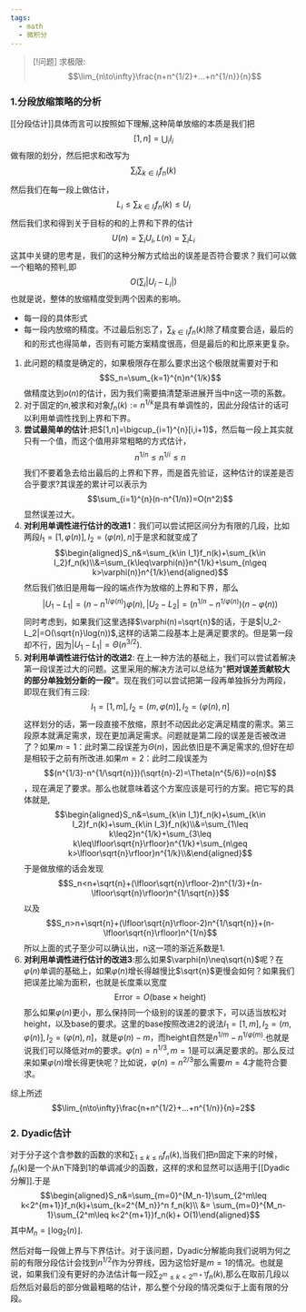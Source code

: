 ```yaml
---
tags:
  - math
  - 微积分
---
```


> [!问题]
> 求极限:$$\lim_{n\to\infty}\frac{n+n^{1/2}+...+n^{1/n}}{n}$$

### 1.分段放缩策略的分析
 
 [[分段估计]]具体而言可以按照如下理解,这种简单放缩的本质是我们把$$[1,n]=\bigcup_iI_i$$做有限的划分，然后把求和改写为$$\sum_{i}\sum_{k\in I_i}f_n(k)$$然后我们在每一段上做估计，$$L_i\leq\sum_{k\in I_i}f_n(k)\leq U_i$$然后我们求和得到关于目标的和的上界和下界的估计$$U(n)=\sum_iU_i,L(n)=\sum_iL_i$$这其中关键的思考是，我们的这种分解方式给出的误差是否符合要求？我们可以做一个粗略的预判,即$$O\left(\sum_i|U_i-L_i|\right)$$也就是说，整体的放缩精度受到两个因素的影响。
 * 每一段的具体形式
 * 每一段内放缩的精度。不过最后别忘了，$\sum_{k\in I_i}f_n(k)$除了精度要合适，最后的和的形式也得简单，否则有可能方案精度很高，但是最后的和比原来更复杂。

 1.  此问题的精度是确定的，如果极限存在那么要求出这个极限就需要对于和$$S_n=\sum_{k=1}^{n}n^{1/k}$$做精度达到$o\left(n\right)$的估计，因为我们需要搞清楚渐进展开当中n这一项的系数。
 2.  对于固定的$n$,被求和对象$f_n(k):=n^{1/k}$是具有单调性的，因此分段估计的话可以利用单调性找到上界和下界。
 3.  **尝试最简单的估计**:把$[1,n]=\bigcup_{i=1}^{n}[i,i+1)$，然后每一段上其实就只有一个值，而这个值用非常粗略的方式估计，$$n^{1/n}\leq n^{1/i}\leq n$$我们不要着急去给出最后的上界和下界，而是首先验证，这种估计的误差是否合乎要求?其误差的累计可以表示为$$\sum_{i=1}^{n}(n-n^{1/n})=O(n^2)$$显然误差过大。
 4.  **对利用单调性进行估计的改进1**：我们可以尝试把区间分为有限的几段，比如两段$I_1=[1,\varphi(n)],I_2=(\varphi(n),n]$于是求和就变成了$$\begin{aligned}S_n&=\sum_{k\in I_1}f_n(k)+\sum_{k\in I_2}f_n(k)\\&=\sum_{k\leq\varphi(n)}n^{1/k}+\sum_{n\geq k>\varphi(n)}n^{1/k}\end{aligned}$$然后我们依旧是用每一段的端点作为放缩的上界和下界，那么$$|U_1-L_1|=(n-n^{1/\varphi(n)})\varphi(n),|U_2-L_2|=(n^{1/n}-n^{1/\varphi(n)})(n-\varphi(n))$$同时考虑到，如果我们这里选择$\varphi(n)=\sqrt{n}$的话，于是$|U_2-L_2|=O(\sqrt{n}\log(n))$,这样的话第二段基本上是满足要求的。但是第一段却不行，因为$|U_1-L_1|=\Theta(n^{3/2})$.
 5.  **对利用单调性进行估计的改进2**: 在上一种方法的基础上，我们可以尝试着解决第一段误差过大的问题。这里采用的解决方法可以总结为"**把对误差贡献较大的部分单独划分新的一段"**。现在我们可以尝试把第一段再单独拆分为两段，即现在我们有三段:$$I_1=[1,m],I_2=(m,\varphi(n)],I_2=(\varphi(n),n]$$这样划分的话，第一段直接不放缩，原封不动因此必定满足精度的需求。第三段原本就满足需求，现在更加满足需求。问题就是第二段的误差是否被改进了？如果$m=1$：此时第二段误差为$\Theta(n)$，因此依旧是不满足需求的,但好在却是相较于之前有所改进.如果$m=2$：此时二段误差为$$(n^{1/3}-n^{1/\sqrt{n}})(\sqrt{n}-2)=\Theta(n^{5/6})=o(n)$$，现在满足了要求。那么也就意味着这个方案应该是可行的方案。把它写的具体就是,$$\begin{aligned}S_n&=\sum_{k\in I_1}f_n(k)+\sum_{k\in I_2}f_n(k)+\sum_{k\in I_3}f_n(k)\\&=\sum_{1\leq k\leq2}n^{1/k}+\sum_{3\leq k\leq\lfloor\sqrt{n}\rfloor}n^{1/k}+\sum_{n\geq k>\lfloor\sqrt{n}\rfloor}n^{1/k}\\&\end{aligned}$$于是做放缩的话会发现$$S_n<n+\sqrt{n}+(\lfloor\sqrt{n}\rfloor-2)n^{1/3}+(n-\lfloor\sqrt{n}\rfloor)n^{1/\sqrt{n}}$$以及$$S_n>n+\sqrt{n}+(\lfloor\sqrt{n}\rfloor-2)n^{1/\sqrt{n}}+(n-\lfloor\sqrt{n}\rfloor)n^{1/n}$$所以上面的式子至少可以确认出，n这一项的渐近系数是1.
 6.  **对利用单调性进行估计的改进3**:那么如果$\varphi(n)\neq\sqrt{n}$呢？在$\varphi(n)$单调的基础上，如果$\varphi(n)$增长得越慢比$\sqrt{n}$更慢会如何？如果我们把误差比喻为面积，也就是长度乘以宽度$$\text{Error}=O(\text{base}\times\text{height})$$那么如果$\varphi(n)$更小，那么保持同一个级别的误差的要求下，可以适当放松对height，以及base的要求。这里的base按照改进2的说法$I_1=[1,m],I_2=(m,\varphi(n)],I_2=(\varphi(n),n]$，就是$\varphi(n)-m$，而height自然是$n^{1/m}-n^{1/\varphi(m)}$.也就是说我们可以降低对$m$的要求。$\varphi(n)=n^{1/3},m=1$是可以满足要求的。那么反过来如果$\varphi(n)$增长得更快呢？比如说，$\varphi(n)=n^{2/3}$那么需要$m=4$才能符合要求。

综上所述$$\lim_{n\to\infty}\frac{n+n^{1/2}+...+n^{1/n}}{n}=2$$
### 2. Dyadic估计

对于分子这个含参数的函数的求和$\sum_{1\leq k\leq n}f_n(k)$,当我们把$n$固定下来的时候，$f_n(k)$是一个从n下降到1的单调减少的函数，这样的求和显然可以适用于[[Dyadic分解]].于是$$\begin{aligned}S_n&=\sum_{m=0}^{M_n-1}\sum_{2^m\leq k<2^{m+1}}f_n(k)+\sum_{k=2^{M_n}}^n f_n(k)\\ &= \sum_{m=0}^{M_n-1}\sum_{2^m\leq k<2^{m+1}}f_n(k)+ O(1)\end{aligned}$$
其中$M_n = \lfloor \log_2(n)\rfloor$.

然后对每一段做上界与下界估计。对于该问题，Dyadic分解能向我们说明为何之前的有限分段估计会找到$n^{1/2}$作为分界线，因为这恰好是$m=1$的情况。也就是说，如果我们没有更好的办法估计每一段$\sum_{2^m\leq k<2^{m+1}}f_n(k)$,那么在取前几段以后然后对最后的部分做最粗略的估计，那么整个分段的情况类似于上面有限的分段。



